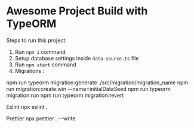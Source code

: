 # Awesome Project Build with TypeORM

Steps to run this project:

1. Run `npm i` command
2. Setup database settings inside `data-source.ts` file
3. Run `npm start` command
4. Migrations :

npm run typeorm migration:generate ./src/migration/migration_name
npm run migration:create:win --name=initialDataSeed
npm run typeorm migration:run
npm run typeorm migration:revert

Eslint
npx eslint .

Prettier
npx prettier . --write

